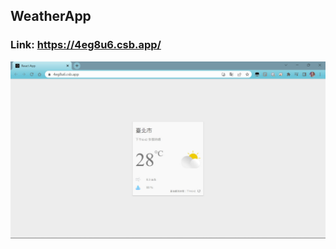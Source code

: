 ## WeatherApp
### Link: https://4eg8u6.csb.app/
![image](https://github.com/pig98765432160/WeatherApp/blob/main/screenshot_WeatherApp.jpg)

